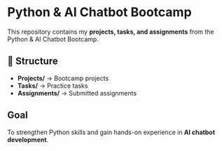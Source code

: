 # Python & AI Chatbot Bootcamp  

This repository contains my **projects, tasks, and assignments** from the Python & AI Chatbot Bootcamp.  

## 📂 Structure  
- **Projects/** → Bootcamp projects  
- **Tasks/** → Practice tasks  
- **Assignments/** → Submitted assignments  

## Goal  
To strengthen Python skills and gain hands-on experience in **AI chatbot development**.  

